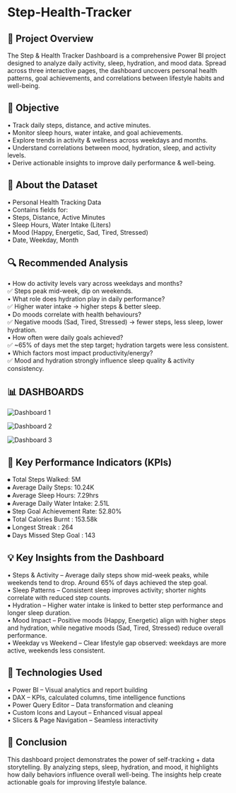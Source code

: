 # Step-Health-Tracker
## 📌 Project Overview
The Step & Health Tracker Dashboard is a comprehensive Power BI project designed to analyze daily activity, sleep, hydration, and mood data. Spread across three interactive pages, the dashboard uncovers personal health patterns, goal achievements, and correlations between lifestyle habits and well-being.

## 🎯 Objective
• Track daily steps, distance, and active minutes.<br>
• Monitor sleep hours, water intake, and goal achievements.<br>
• Explore trends in activity & wellness across weekdays and months.<br>
• Understand correlations between mood, hydration, sleep, and activity levels.<br>
• Derive actionable insights to improve daily performance & well-being.<br>

## 📂 About the Dataset
• Personal Health Tracking Data <br>
• Contains fields for:<br>
  • Steps, Distance, Active Minutes<br>
  • Sleep Hours, Water Intake (Liters)<br>
  • Mood (Happy, Energetic, Sad, Tired, Stressed)<br>
  • Date, Weekday, Month<br>

## 🔍 Recommended Analysis
• How do activity levels vary across weekdays and months?<br>
✅ Steps peak mid-week, dip on weekends.<br>
• What role does hydration play in daily performance?<br>
✅ Higher water intake → higher steps & better sleep.<br>
• Do moods correlate with health behaviours?<br>
✅ Negative moods (Sad, Tired, Stressed) → fewer steps, less sleep, lower hydration.<br>
• How often were daily goals achieved?<br>
✅ ~65% of days met the step target; hydration targets were less consistent.<br>
• Which factors most impact productivity/energy?<br>
✅ Mood and hydration strongly influence sleep quality & activity consistency.<br>

## 📊 DASHBOARDS
![Dashboard 1](https://github.com/user-attachments/assets/22e55d5a-6401-4e29-9a1e-af500b4d2cf2)

![Dashboard 2](https://github.com/user-attachments/assets/a92104e3-85e3-406b-8deb-08cb74a0c346)

![Dashboard 3](https://github.com/user-attachments/assets/6139c637-4d15-4618-9f1f-66e314142e43)

## 📌 Key Performance Indicators (KPIs)
⦁ Total Steps Walked: 5M<br>
⦁ Average Daily Steps: 10.24K<br>
⦁ Average Sleep Hours: 7.29hrs<br>
⦁ Average Daily Water Intake: 2.51L<br>
⦁ Step Goal Achievement Rate: 52.80%<br>
⦁ Total Calories Burnt : 153.58k<br>
⦁ Longest Streak : 264<br>
⦁ Days Missed Step Goal : 143<br>

## 💡 Key Insights from the Dashboard
• Steps & Activity – Average daily steps show mid-week peaks, while weekends tend to drop. Around 65% of days achieved the step goal.<br>
• Sleep Patterns – Consistent sleep improves activity; shorter nights correlate with reduced step counts.<br>
• Hydration – Higher water intake is linked to better step performance and longer sleep duration.<br>
• Mood Impact – Positive moods (Happy, Energetic) align with higher steps and hydration, while negative moods (Sad, Tired, Stressed) reduce overall performance.<br>
• Weekday vs Weekend – Clear lifestyle gap observed: weekdays are more active, weekends less consistent.<br>
	
## 📌 Technologies Used
• Power BI – Visual analytics and report building<br>
• DAX – KPIs, calculated columns, time intelligence functions<br>
• Power Query Editor – Data transformation and cleaning<br>
• Custom Icons and Layout – Enhanced visual appeal<br>
• Slicers & Page Navigation – Seamless interactivity<br>

## 🎯 Conclusion
This dashboard project demonstrates the power of self-tracking + data storytelling. By analyzing steps, sleep, hydration, and mood, it highlights how daily behaviors influence overall well-being. The insights help create actionable goals for improving lifestyle balance.




